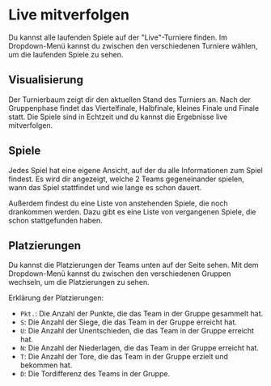 # Live mitverfolgen

Du kannst alle laufenden Spiele auf der "Live"-Turniere finden.
Im Dropdown-Menü kannst du zwischen den verschiedenen Turniere wählen, um die laufenden Spiele zu sehen.

## Visualisierung

Der Turnierbaum zeigt dir den aktuellen Stand des Turniers an.
Nach der Gruppenphase findet das Viertelfinale, Halbfinale, kleines Finale und Finale statt.
Die Spiele sind in Echtzeit und du kannst die Ergebnisse live mitverfolgen.

## Spiele

Jedes Spiel hat eine eigene Ansicht, auf der du alle Informationen zum Spiel findest.
Es wird dir angezeigt, welche 2 Teams gegeneinander spielen, wann das Spiel stattfindet und wie lange es schon dauert.

Außerdem findest du eine Liste von anstehenden Spiele, die noch drankommen werden.
Dazu gibt es eine Liste von vergangenen Spiele, die schon stattgefunden haben.

## Platzierungen

Du kannst die Platzierungen der Teams unten auf der Seite sehen.
Mit dem Dropdown-Menü kannst du zwischen den verschiedenen Gruppen wechseln, um die Platzierungen zu sehen.

Erklärung der Platzierungen:
- `Pkt.`: Die Anzahl der Punkte, die das Team in der Gruppe gesammelt hat.
- `S`: Die Anzahl der Siege, die das Team in der Gruppe erreicht hat.
- `U`: Die Anzahl der Unentschieden, die das Team in der Gruppe erreicht hat.
- `N`: Die Anzahl der Niederlagen, die das Team in der Gruppe erreicht hat.
- `T`: Die Anzahl der Tore, die das Team in der Gruppe erzielt und bekommen hat.
- `D`: Die Tordifferenz des Teams in der Gruppe.

